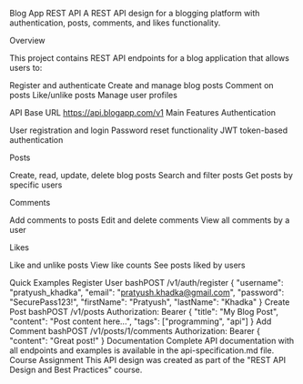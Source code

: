 Blog App REST API
A REST API design for a blogging platform with authentication, posts, comments, and likes functionality.

Overview

This project contains REST API endpoints for a blog application that allows users to:

Register and authenticate
Create and manage blog posts
Comment on posts
Like/unlike posts
Manage user profiles

API Base URL
https://api.blogapp.com/v1
Main Features
Authentication

User registration and login
Password reset functionality
JWT token-based authentication

Posts

Create, read, update, delete blog posts
Search and filter posts
Get posts by specific users

Comments

Add comments to posts
Edit and delete comments
View all comments by a user

Likes

Like and unlike posts
View like counts
See posts liked by users

Quick Examples
Register User
bashPOST /v1/auth/register
{
  "username": "pratyush_khadka",
  "email": "pratyush.khadka@gmail.com", 
  "password": "SecurePass123!",
  "firstName": "Pratyush",
  "lastName": "Khadka"
}
Create Post
bashPOST /v1/posts
Authorization: Bearer <token>
{
  "title": "My Blog Post",
  "content": "Post content here...",
  "tags": ["programming", "api"]
}
Add Comment
bashPOST /v1/posts/1/comments
Authorization: Bearer <token>
{
  "content": "Great post!"
}
Documentation
Complete API documentation with all endpoints and examples is available in the api-specification.md file.
Course Assignment
This API design was created as part of the "REST API Design and Best Practices" course.


